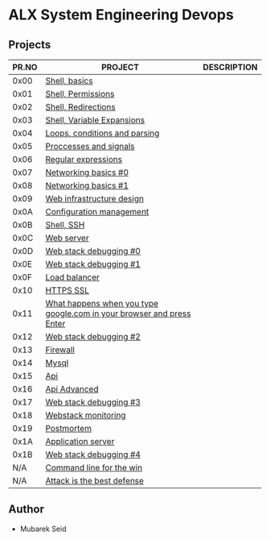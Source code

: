 # ALX System Engineering Devops

## Projects

| PR.NO | PROJECT                                                                                                                                                 | DESCRIPTION |
| ----- | ------------------------------------------------------------------------------------------------------------------------------------------------------- | ----------- |
| 0x00  | [Shell, basics](./0x00-shell_basics/)                                                                                                                   |             |
| 0x01  | [Shell, Permissions](./0x01-shell_permissions/)                                                                                                         |             |
| 0x02  | [Shell, Redirections](./0x02-shell_redirections/)                                                                                                       |             |
| 0x03  | [Shell, Variable Expansions](./0x03-shell_variables_expansions/)                                                                                        |             |
| 0x04  | [Loops, conditions and parsing](./0x04-loops_conditions_and_parsing/)                                                                                   |             |
| 0x05  | [Proccesses and signals](./0x05-processes_and_signals/)                                                                                                 |             |
| 0x06  | [Regular expressions](./0x06-regular_expressions/)                                                                                                      |             |
| 0x07  | [Networking basics #0](./0x07-networking_basics/)                                                                                                       |             |
| 0x08  | [Networking basics #1](./0x08-networking_basics_2/)                                                                                                     |             |
| 0x09  | [Web infrastructure design](./0x09-web_infrastructure_design/)                                                                                          |             |
| 0x0A  | [Configuration management](./0x0A-configuration_management/)                                                                                            |             |
| 0x0B  | [Shell, SSH](./0x0B-ssh/)                                                                                                                               |             |
| 0x0C  | [Web server](./0x0C-web_server/)                                                                                                                        |             |
| 0x0D  | [Web stack debugging #0](./0x0D-web_stack_debugging_0/)                                                                                                 |             |
| 0x0E  | [Web stack debugging #1](./0x0E-web_stack_debugging_1/)                                                                                                 |             |
| 0x0F  | [Load balancer](./0x0F-load_balancer/)                                                                                                                  |             |
| 0x10  | [HTTPS SSL](./0x10-https_ssl/)                                                                                                                          |             |
| 0x11  | [What happens when you type google.com in your browser and press Enter](./0x11-what_happens_when_your_type_google_com_in_your_browser_and_press_enter/) |             |
| 0x12  | [Web stack debugging #2](./0x12-web_stack_debugging_2/)                                                                                                 |             |
| 0x13  | [Firewall](./0x13-firewall/)                                                                                                                            |             |
| 0x14  | [Mysql](./0x14-mysql/)                                                                                                                                  |             |
| 0x15  | [Api](./0x15-api/)                                                                                                                                      |             |
| 0x16  | [Api Advanced](./0x16-api_advanced/)                                                                                                                    |             |
| 0x17  | [Web stack debugging #3](./0x17-web_stack_debugging_3/)                                                                                                 |             |
| 0x18  | [Webstack monitoring](./0x18-webstack_monitoring/)                                                                                                      |             |
| 0x19  | [Postmortem](./0x19-postmortem/)                                                                                                                        |             |
| 0x1A  | [Application server](./0x1A-application_server/)                                                                                                        |             |
| 0x1B  | [Web stack debugging #4](./0x1B-web_stack_debugging_4/)                                                                                                 |             |
| N/A   | [Command line for the win](./command_line_for_the_win)                                                                                                  |             |
| N/A   | [Attack is the best defense](attack_is_the_best_defense/)                                                                                               |             |

## Author

- Mubarek Seid
